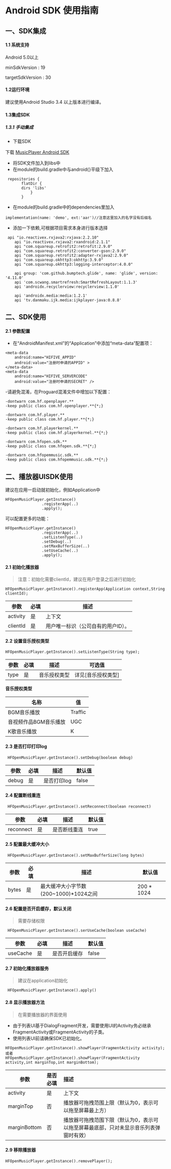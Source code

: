 # Android SDK 使用指南

## 一、SDK集成
#### 1.1 系统支持

Android 5.0以上

minSdkVersion    : 19

targetSdkVersion : 30

#### 1.2运行环境

建议使用Android Studio 3.4 以上版本进行编译。

#### 1.3集成SDK

##### 1.3.1 手动集成

- 下载SDK

下载 [MusicPlayer Android SDK](https://www.baidu.com)

- 将SDK文件加入到libs中
- 在module的build.gradle中与android{}平级下加入
```
 repositories {
       flatDir {
       dirs 'libs'
           }
       }
```

- 在module的build.gradle中的dependencies里加入

```  
implementation(name: 'demo', ext:'aar')//注意这里加入的名字没有后缀名
```


- 添加一下依赖,可根据项目需求本身进行版本选择

```
 api "io.reactivex.rxjava2:rxjava:2.2.10"
    api "io.reactivex.rxjava2:rxandroid:2.1.1"
    api "com.squareup.retrofit2:retrofit:2.9.0"
    api "com.squareup.retrofit2:converter-gson:2.9.0"
    api "com.squareup.retrofit2:adapter-rxjava2:2.9.0"
    api "com.squareup.okhttp3:okhttp:3.9.0"
    api "com.squareup.okhttp3:logging-interceptor:4.0.0"

    api group: 'com.github.bumptech.glide', name: 'glide', version: '4.11.0'
    api 'com.scwang.smartrefresh:SmartRefreshLayout:1.1.3'
    api 'androidx.recyclerview:recyclerview:1.1.0'

    api 'androidx.media:media:1.2.1'
    api 'tv.danmaku.ijk.media:ijkplayer-java:0.8.8'

```
## 二、SDK使用

#### 2.1 参数配置

- 在“AndroidManifest.xml”的“Application”中添加“meta-data”配置项：
```
<meta-data
    android:name="HIFIVE_APPID"
    android:value="注册时申请的APPID" >
</meta-data>
<meta-data
    android:name="HIFIVE_SERVERCODE"
    android:value="注册时申请的SECRET" />
```

-请避免混淆，在Proguard混淆文件中增加以下配置：
```
-dontwarn com.hf.openplayer.**
-keep public class com.hf.openplayer.**{*;}

-dontwarn com.hf.player.**
-keep public class com.hf.player.**{*;}

-dontwarn com.hf.playerkernel.**
-keep public class com.hf.playerkernel.**{*;}

-dontwarn com.hfopen.sdk.**
-keep public class com.hfopen.sdk.**{*;}

-dontwarn com.hfopemmusic.sdk.**
-keep public class com.hfopemmusic.sdk.**{*;}

```

## 二、播放器UISDK使用

建议在应用一启动就初始化，例如Application中
```
HFOpenMusicPlayer.getInstance()
                .registerApp(..)
                .apply();
```

可以配置更多的功能：

```
HFOpenMusicPlayer.getInstance()
                .registerApp(..)
                .setListenType(..)
                .setDebug(..)
                .setMaxBufferSize(..)
                .setUseCache(..)
                .apply();
```

#### 2.1 初始化播放器

>  注意：初始化需要clientId，建议在用户登录之后进行初始化

```
HFOpenMusicPlayer.getInstance().registerApp(Application context,String clientId);
```
参数  | 必填  |描述|
---|---|---
activity | 是| 上下文 |
clientId | 是| 用户唯一标识（公司自有的用户ID）。|

#### 2.2 设置音乐授权类型
```
HFOpenMusicPlayer.getInstance().setListenType(String type);
```
参数  | 必填  | 描述| 可选值 |
---|---|--- | ---
type | 是| 音乐授权类型 | 详见[音乐授权类型] |

**音乐授权类型**

名称  |  值  |
---|---
BGM音乐播放 | Traffic | 
音视频作品BGM音乐播放 | UGC| 
K歌音乐播放 | K | 


#### 2.3 是否打印打印log
```
 HFOpenMusicPlayer.getInstance().setDebug(boolean debug)         

```
参数  | 必填  |描述| 默认值 |
---|---|--- | ---
debug | 是| 是否打印log | false |

#### 2.4 配置断线重连
```
 HFOpenMusicPlayer.getInstance().setReconnect(boolean reconnect) 
```
参数  | 必填  |描述| 默认值 |
---|---|--- | ---
reconnect | 是| 是否断线重连 | true |

#### 2.5 配置最大缓冲大小
```
 HFOpenMusicPlayer.getInstance().setMaxBufferSize(long bytes) 

```
参数  | 必填  |描述| 默认值 |
---|---|--- | ---
bytes | 是| 最大缓冲大小字节数 (200~1000)*1024之间 | 200 * 1024 |

#### 2.6 配置是否开启缓存，默认关闭

> 需要存储权限
```
 HFOpenMusicPlayer.getInstance().serUseCache(boolean useCache)
```
参数  | 必填  |描述| 默认值 |
---|---|--- | ---
useCache | 是| 是否开启缓存 | false |

#### 2.7 初始化播放器服务

> 建议在application初始化
```
 HFOpenMusicPlayer.getInstance().apply()
```


#### 2.8 显示播放器方法

> 在需要播放器的界面使用
- 由于列表UI基于DialogFragment开发，需要使用UI的Activity务必继承FragmentActivity或FragmentActivity的子类。
- 使用列表UI前请确保SDK已初始化。

```
HFOpenMusicPlayer.getInstance().showPlayer(FragmentActivity activity);
或者
HFOpenMusicPlayer.getInstance().showPlayer(FragmentActivity activity,int marginTop,int marginBottom);

```

| 参数 | 是否必填 | 描述 |
|----------|:--------|:-------- |
| activity | 是 | 上下文 |
| marginTop | 否 | 播放器可拖拽范围上限（默认为0，表示可以拖至屏幕最上方） |
| marginBottom | 否 | 播放器可拖拽范围下限（默认为0，表示可以拖至屏幕最底部，只对未显示音乐列表弹窗时有效） |

#### 2.9 移除播放器

```
HFOpenMusicPlayer.getInstance().removePlayer();
```
